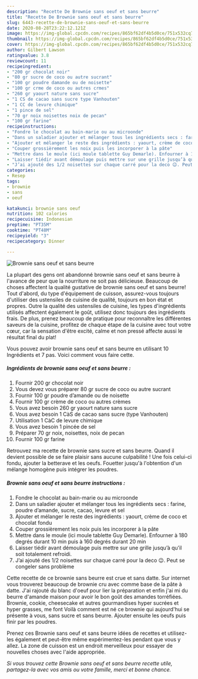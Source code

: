```yaml
---
description: "Recette De Brownie sans oeuf et sans beurre"
title: "Recette De Brownie sans oeuf et sans beurre"
slug: 6443-recette-de-brownie-sans-oeuf-et-sans-beurre
date: 2020-08-28T23:22:12.121Z
image: https://img-global.cpcdn.com/recipes/865bf62df4b5d0ce/751x532cq70/brownie-sans-oeuf-et-sans-beurre-photo-principale-de-la-recette.jpg
thumbnail: https://img-global.cpcdn.com/recipes/865bf62df4b5d0ce/751x532cq70/brownie-sans-oeuf-et-sans-beurre-photo-principale-de-la-recette.jpg
cover: https://img-global.cpcdn.com/recipes/865bf62df4b5d0ce/751x532cq70/brownie-sans-oeuf-et-sans-beurre-photo-principale-de-la-recette.jpg
author: Gilbert Lawson
ratingvalue: 3.8
reviewcount: 11
recipeingredient:
- "200 gr chocolat noir"
- "80 gr sucre de coco ou autre sucrant"
- "100 gr poudre damande ou de noisette"
- "100 gr crme de coco ou autres crmes"
- "260 gr yaourt nature sans sucre"
- "1 CS de cacao sans sucre type Vanhouten"
- "1 CC de levure chimique"
- "1 pince de sel"
- "70 gr noix noisettes noix de pecan"
- "100 gr farine"
recipeinstructions:
- "Fondre le chocolat au bain-marie ou au microonde"
- "Dans un saladier ajouter et mélanger tous les ingrédients secs : farine, poudre d’amande, sucre, cacao, levure et sel"
- "Ajouter et mélanger le reste des ingrédients : yaourt, crème de coco et chocolat fondu"
- "Couper grossièrement les noix puis les incorporer à la pâte"
- "Mettre dans le moule (ici moule tablette Guy Demarle). Enfourner à 180 degrés durant 10 min puis à 160 degrés durant 20 min"
- "Laisser tiédir avant démoulage puis mettre sur une grille jusqu’à qu’il soit totalement refroidi."
- "J’ai ajouté des 1/2 noisettes sur chaque carré pour la deco 😉. Peut se congeler sans problème"
categories:
- Resep
tags:
- brownie
- sans
- oeuf

katakunci: brownie sans oeuf 
nutrition: 102 calories
recipecuisine: Indonesian
preptime: "PT35M"
cooktime: "PT48M"
recipeyield: "3"
recipecategory: Dinner

---
```



![Brownie sans oeuf et sans beurre](https://img-global.cpcdn.com/recipes/865bf62df4b5d0ce/751x532cq70/brownie-sans-oeuf-et-sans-beurre-photo-principale-de-la-recette.jpg)

La plupart des gens ont abandonné brownie sans oeuf et sans beurre à l'avance de peur que la nourriture ne soit pas délicieuse. Beaucoup de choses affectent la qualité gustative de brownie sans oeuf et sans beurre! Tout d'abord, du type d'équipement de cuisson, assurez-vous toujours d'utiliser des ustensiles de cuisine de qualité, toujours en bon état et propres. Outre la qualité des ustensiles de cuisine, les types d'ingrédients utilisés affectent également le goût, utilisez donc toujours des ingrédients frais. De plus, prenez beaucoup de pratique pour reconnaître les différentes saveurs de la cuisine, profitez de chaque étape de la cuisine avec tout votre cœur, car la sensation d'être excité, calme et non pressé affecte aussi le résultat final du plat!

<!--inarticleads1-->

Vous pouvez avoir brownie sans oeuf et sans beurre en utilisant 10 Ingrédients et 7 pas. Voici comment vous faire cette.

##### Ingrédients de brownie sans oeuf et sans beurre :

1. Fournir 200 gr chocolat noir
1. Vous devez vous préparer 80 gr sucre de coco ou autre sucrant
1. Fournir 100 gr poudre d’amande ou de noisette
1. Fournir 100 gr crème de coco ou autres crèmes
1. Vous avez besoin 260 gr yaourt nature sans sucre
1. Vous avez besoin 1 CàS de cacao sans sucre (type Vanhouten)
1. Utilisation 1 CàC de levure chimique
1. Vous avez besoin 1 pincée de sel
1. Préparer 70 gr noix, noisettes, noix de pecan
1. Fournir 100 gr farine


Retrouvez ma recette de brownie sans sucre et sans beurre. Quand il devient possible de se faire plaisir sans aucune culpabilité ! Une fois celui-ci fondu, ajouter la betterave et les oeufs. Fouetter jusqu&#39;à l&#39;obtention d&#39;un mélange homogène puis intégrer les poudres. 

<!--inarticleads2-->

##### Brownie sans oeuf et sans beurre instructions :

1. Fondre le chocolat au bain-marie ou au microonde
1. Dans un saladier ajouter et mélanger tous les ingrédients secs : farine, poudre d’amande, sucre, cacao, levure et sel
1. Ajouter et mélanger le reste des ingrédients : yaourt, crème de coco et chocolat fondu
1. Couper grossièrement les noix puis les incorporer à la pâte
1. Mettre dans le moule (ici moule tablette Guy Demarle). Enfourner à 180 degrés durant 10 min puis à 160 degrés durant 20 min
1. Laisser tiédir avant démoulage puis mettre sur une grille jusqu’à qu’il soit totalement refroidi.
1. J’ai ajouté des 1/2 noisettes sur chaque carré pour la deco 😉. Peut se congeler sans problème


Cette recette de ce brownie sans beurre est crue et sans datte. Sur internet vous trouverez beaucoup de brownie cru avec comme base de la pâte à datte. J&#39;ai rajouté du blanc d&#39;oeuf pour lier la préparation et enfin j&#39;ai mi du beurre d&#39;amande maison pour avoir le bon goût des amandes torréfiées. Brownie, cookie, cheesecake et autres gourmandises hyper sucrées et hyper grasses, me font Voilà comment est né ce brownie qui aujourd&#39;hui se présente à vous, sans sucre et sans beurre. Ajouter ensuite les oeufs puis finir par les poudres. 

<!--inarticleads1-->

<p>
Prenez ces Brownie sans oeuf et sans beurre idées de recettes et utilisez-les également et peut-être même expérimentez-les pendant que vous y allez. La zone de cuisson est un endroit merveilleux pour essayer de nouvelles choses avec l'aide appropriée.
</p>

<p>
<i>Si vous trouvez cette Brownie sans oeuf et sans beurre recette utile, partagez-la avec vos amis ou votre famille, merci et bonne chance.</i>
</p>
